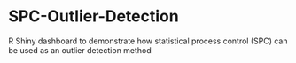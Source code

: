 # SPC-Outlier-Detection
R Shiny dashboard to demonstrate how statistical process control (SPC) can be used as an outlier detection method

